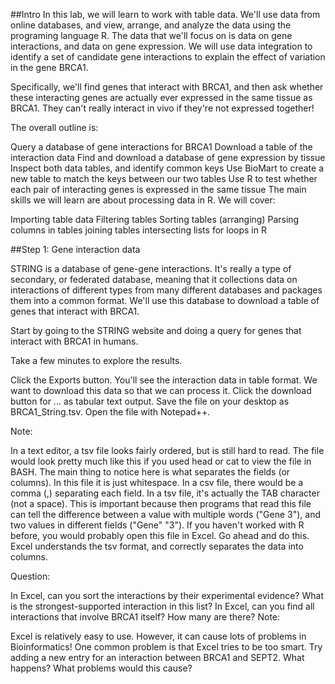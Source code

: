 ##Intro
In this lab, we will learn to work with table data. We'll use data from online databases, and view, arrange, and analyze the data using the programing language R. The data that we'll focus on is data on gene interactions, and data on gene expression. We will use data integration to identify a set of candidate gene interactions to explain the effect of variation in the gene BRCA1.

Specifically, we'll find genes that interact with BRCA1, and then ask whether these interacting genes are actually ever expressed in the same tissue as BRCA1. They can't really interact in vivo if they're not expressed together!

The overall outline is:

Query a database of gene interactions for BRCA1
Download a table of the interaction data
Find and download a database of gene expression by tissue
Inspect both data tables, and identify common keys
Use BioMart to create a new table to match the keys between our two tables
Use R to test whether each pair of interacting genes is expressed in the same tissue
The main skills we will learn are about processing data in R. We will cover:

Importing table data
Filtering tables
Sorting tables (arranging)
Parsing columns in tables
joining tables
intersecting lists
for loops in R

##Step 1: Gene interaction data

STRING is a database of gene-gene interactions. It's really a type of secondary, or federated database, meaning that it collections data on interactions of different types from many different databases and packages them into a common format. We'll use this database to download a table of genes that interact with BRCA1.

Start by going to the STRING website and doing a query for genes that interact with BRCA1 in humans.

Take a few minutes to explore the results.

Click the Exports button. You'll see the interaction data in table format. We want to download this data so that we can process it. Click the download button for ... as tabular text output. Save the file on your desktop as BRCA1_String.tsv. Open the file with Notepad++.

Note:

In a text editor, a tsv file looks fairly ordered, but is still hard to read. The file would look pretty much like this if you used head or cat to view the file in BASH.
The main thing to notice here is what separates the fields (or columns). In this file it is just whitespace. In a csv file, there would be a comma (,) separating each field. In a tsv file, it's actually the TAB character (not a space). This is important because then programs that read this file can tell the difference between a value with multiple words ("Gene 3"), and two values in different fields ("Gene" "3").
If you haven't worked with R before, you would probably open this file in Excel. Go ahead and do this. Excel understands the tsv format, and correctly separates the data into columns.

Question:

In Excel, can you sort the interactions by their experimental evidence? What is the strongest-supported interaction in this list?
In Excel, can you find all interactions that involve BRCA1 itself? How many are there?
Note:

Excel is relatively easy to use. However, it can cause lots of problems in Bioinformatics! One common problem is that Excel tries to be too smart.
Try adding a new entry for an interaction between BRCA1 and SEPT2. What happens? What problems would this cause? 
